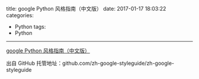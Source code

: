 title: google Python 风格指南（中文版）
date: 2017-01-17 18:03:22
categories:
- Python
tags:
- Python

---

[google Python 风格指南（中文版）](http://rtd.backendcloud.cn/zh-google-styleguide/google-python-styleguide/contents.html)

出自 GitHub 托管地址：github.com/zh-google-styleguide/zh-google-styleguide
